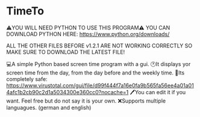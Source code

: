 # TimeTo
⚠️YOU WILL NEED PYTHON TO USE THIS PROGRAM⚠️
YOU CAN DOWNLOAD PYTHON HERE: https://www.python.org/downloads/

ALL THE OTHER FILES BEFORE v1.2.1 ARE NOT WORKING CORRECTLY SO MAKE SURE TO DOWNLOAD THE LATEST FILE!

💻A simple Python based screen time program with a gui.
🕐It displays yor screen time from the day, from the day before and the weekly time.
👾Its completely safe: https://www.virustotal.com/gui/file/d99f444f7a16e0fa9b565fa56ee4a01a014afc1b2cb90c2d1a5034300e360cc0?nocache=1
🖊️You can edit it if you want. Feel free but do not say it is your own.
❌Supports multiple languagues. (german and english)
